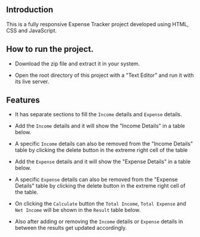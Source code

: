 ## Introduction
This is a fully responsive Expense Tracker project developed using HTML, CSS and JavaScript.

## How to run the project.
- Download the zip file and extract it in your system.

- Open the root directory of this project with a "Text Editor" and run it with its live server.

## Features

-  It has separate sections to fill the `Income` details and `Expense` details.

- Add the `Income` details and it will show the "Income Details" in a table below.

- A specific `Income` details can also be removed from the "Income Details" table by clicking the delete button in the extreme right cell of the table

- Add the `Expense` details and it will show the "Expense Details" in a table below.

- A specific `Expense` details can also be removed from the "Expense Details" table by clicking the delete button in the extreme right cell of the table.

- On clicking the `Calculate` button the `Total Income`, `Total Expense` and `Net Income` will be shown in the `Result` table below.

- Also after adding or removing the `Income` details or `Expense` details in between the results get updated accordingly. 